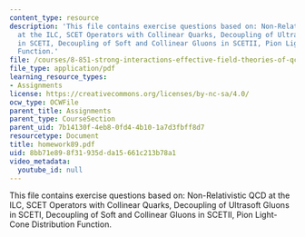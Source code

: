 ```yaml
---
content_type: resource
description: 'This file contains exercise questions based on: Non-Relativistic QCD
  at the ILC, SCET Operators with Collinear Quarks, Decoupling of Ultrasoft Gluons
  in SCETI, Decoupling of Soft and Collinear Gluons in SCETII, Pion Light-Cone Distribution
  Function.'
file: /courses/8-851-strong-interactions-effective-field-theories-of-qcd-spring-2006/8bb71e898f31935dda15661c213b78a1_homework89.pdf
file_type: application/pdf
learning_resource_types:
- Assignments
license: https://creativecommons.org/licenses/by-nc-sa/4.0/
ocw_type: OCWFile
parent_title: Assignments
parent_type: CourseSection
parent_uid: 7b14130f-4eb8-0fd4-4b10-1a7d3fbff8d7
resourcetype: Document
title: homework89.pdf
uid: 8bb71e89-8f31-935d-da15-661c213b78a1
video_metadata:
  youtube_id: null
---
```

This file contains exercise questions based on: Non-Relativistic QCD at the ILC, SCET Operators with Collinear Quarks, Decoupling of Ultrasoft Gluons in SCETI, Decoupling of Soft and Collinear Gluons in SCETII, Pion Light-Cone Distribution Function.